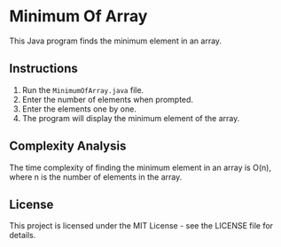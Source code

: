# Minimum Of Array

This Java program finds the minimum element in an array.

## Instructions

1. Run the `MinimumOfArray.java` file.
2. Enter the number of elements when prompted.
3. Enter the elements one by one.
4. The program will display the minimum element of the array.

## Complexity Analysis

The time complexity of finding the minimum element in an array is O(n), where n is the number of elements in the array.

## License

This project is licensed under the MIT License - see the LICENSE file for details.
